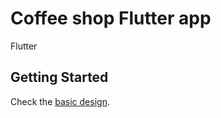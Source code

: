# Coffee shop Flutter app

Flutter

## Getting Started

Check the [basic design](readme_design.md).

